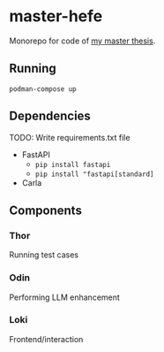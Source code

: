 # master-hefe

Monorepo for code of [my master thesis](https://github.com/orjahren/master).

## Running

`podman-compose up`

## Dependencies

TODO: Write requirements.txt file

- FastAPI
  - `pip install fastapi`
  - `pip install "fastapi[standard]`
- Carla

## Components

### Thor

Running test cases

### Odin

Performing LLM enhancement

### Loki

Frontend/interaction
